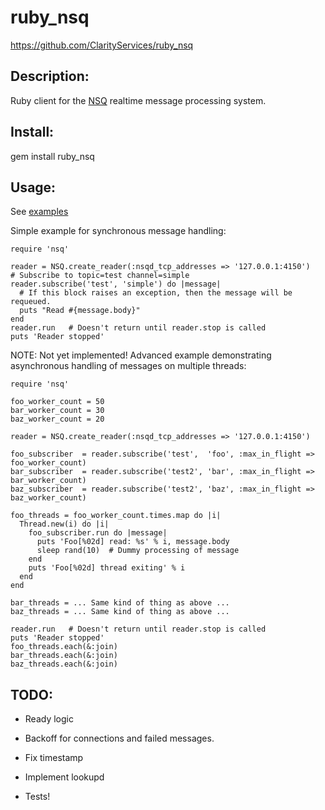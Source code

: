 # ruby_nsq

https://github.com/ClarityServices/ruby_nsq

## Description:

Ruby client for the [NSQ](https://github.com/bitly/nsq) realtime message processing system.

## Install:

  gem install ruby_nsq

## Usage:

See [examples](https://github.com/ClarityServices/ruby_nsq/tree/master/examples)

Simple example for synchronous message handling:
```
require 'nsq'

reader = NSQ.create_reader(:nsqd_tcp_addresses => '127.0.0.1:4150')
# Subscribe to topic=test channel=simple
reader.subscribe('test', 'simple') do |message|
  # If this block raises an exception, then the message will be requeued.
  puts "Read #{message.body}"
end
reader.run   # Doesn't return until reader.stop is called
puts 'Reader stopped'
```

NOTE: Not yet implemented!
Advanced example demonstrating asynchronous handling of messages on multiple threads:
```
require 'nsq'

foo_worker_count = 50
bar_worker_count = 30
baz_worker_count = 20

reader = NSQ.create_reader(:nsqd_tcp_addresses => '127.0.0.1:4150')

foo_subscriber  = reader.subscribe('test',  'foo', :max_in_flight => foo_worker_count)
bar_subscriber  = reader.subscribe('test2', 'bar', :max_in_flight => bar_worker_count)
baz_subscriber  = reader.subscribe('test2', 'baz', :max_in_flight => baz_worker_count)

foo_threads = foo_worker_count.times.map do |i|
  Thread.new(i) do |i|
    foo_subscriber.run do |message|
      puts 'Foo[%02d] read: %s' % i, message.body
      sleep rand(10)  # Dummy processing of message
    end
    puts 'Foo[%02d] thread exiting' % i
  end
end

bar_threads = ... Same kind of thing as above ...
baz_threads = ... Same kind of thing as above ...

reader.run   # Doesn't return until reader.stop is called
puts 'Reader stopped'
foo_threads.each(&:join)
bar_threads.each(&:join)
baz_threads.each(&:join)
```

## TODO:

* Ready logic

* Backoff for connections and failed messages.

* Fix timestamp

* Implement lookupd

* Tests!
